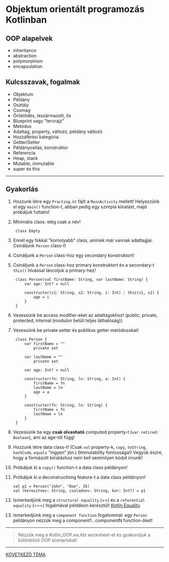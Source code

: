 # Objektum orientált programozás Kotlinban

## OOP alapelvek

* inheritance
* abstraction
* polymorphism
* encapsulation

## Kulcsszavak, fogalmak

* Objektum
* Példány
* Osztály
* Csomag
* Öröklődés, leszármazott, ős
* Blueprint vagy "tervrajz"
* Metódus
* Adattag, property, változó, példány változó
* Hozzáférési kategória
* Getter/Setter
* Példányosítás, konstruktor
* Referencia
* Heap, stack
* Mutable, immutable
* super és this

---

## Gyakorlás

1. Hozzunk létre egy `Practing.kt` fájlt a `MainActivity` mellett! Helyezzünk el egy `main()` function-t, abban pedig egy szimpla kiíratást, majd próbáljuk futtatni!

2. Minimális class: elég csak a név!

        class Empty

3. Ennél egy fokkal "komolyabb" class, aminek már vannak adattagjai. Csináljunk `Person` class-t!
4. Csináljunk a `Person` class-hoz egy secondary konstruktort! 
5. Csináljunk a `Person` class-hoz primary konstruktort és a secondary-t `this()` hívással láncoljuk a primary-hez!

        class Person(val firstName: String, var lastName: String) {
            var age: Int? = null

            constructor(s1: String, s2: String, i: Int) : this(s1, s2) {
                age = i
            }
        }

6. Vezessünk be access modifier-eket az adattagokhoz! (public, private, protected, internal (modulon belüli teljes láthatóság))
7. Vezessünk be private setter és publikus getter metódusokat!

        class Person {
            var firstName = ""
                private set

            var lastName = ""
                private set

            var age: Int? = null

            constructor(fn: String, ln: String, a: Int) {
                firstName = fn
                lastName = ln
                age = a
            }
            
            constructor(fn: String, ln: String) {
                firstName = fn
                lastName = ln
            }
        }

8. Vezessünk be egy **csak olvasható** computed property-t (`var retired: Boolean`), ami az age-től függ!
9. Hozzunk létre data class-t! (Csak `val` property-k, `copy`, `toString`, `hashCode`, `equals` "ingyen" jön.) (Immutability fontossága!) Vegyük észre, hogy a formázott kiíratáshoz nem kell semmilyen kódot írnunk!
10. Próbáljuk ki a `copy()` function-t a data class példányon!
10. Próbáljuk ki a deconstructiong feature-t a data class példányon!

        val p1 = Person("John", "Doe", 35)
        val (keresztnev: String, csaladnev: String, kor: Int?) = p1

11. Ismerkedjünk meg a `structural equality` (==) és a `referential equality` (===) fogalmával példákon keresztül! [Kotlin Equality](https://kotlinlang.org/docs/reference/equality.html)
12. Ismerkedjünk meg a `component function` fogalommal: egy `Person` példányon nézzük meg a component1...componentN function-öket!

---

> Nézzük meg a Kotlin_OOP.ws.kts worksheet-et és gyakoroljuk a különböző OOP scenariokat!

---

[KÖVETKEZŐ TÉMA](https://github.com/droidteacher/ClassOne/blob/master/elmelet/Beginning_Android_Layouts.md)













